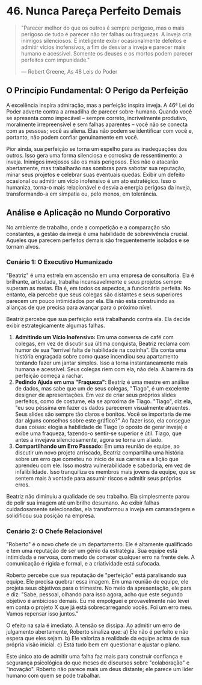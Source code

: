 # 46. Nunca Pareça Perfeito Demais

> "Parecer melhor do que os outros é sempre perigoso, mas o mais perigoso de tudo é parecer não ter falhas ou fraquezas. A inveja cria inimigos silenciosos. É inteligente exibir ocasionalmente defeitos e admitir vícios inofensivos, a fim de desviar a inveja e parecer mais humano e acessível. Somente os deuses e os mortos podem parecer perfeitos com impunidade."
> 
> — Robert Greene, As 48 Leis do Poder

## O Princípio Fundamental: O Perigo da Perfeição

A excelência inspira admiração, mas a perfeição inspira inveja. A 46ª Lei do Poder adverte contra a armadilha de parecer sobre-humano. Quando você se apresenta como impecável – sempre correto, incrivelmente produtivo, moralmente irrepreensível e sem falhas aparentes – você não se conecta com as pessoas; você as aliena. Elas não podem se identificar com você e, portanto, não podem confiar genuinamente em você.

Pior ainda, sua perfeição se torna um espelho para as inadequações dos outros. Isso gera uma forma silenciosa e corrosiva de ressentimento: a inveja. Inimigos invejosos são os mais perigosos. Eles não o atacarão abertamente, mas trabalharão nas sombras para sabotar sua reputação, minar seus projetos e celebrar suas eventuais quedas. Exibir um defeito ocasional ou admitir um vício inofensivo é um ato estratégico. Isso o humaniza, torna-o mais relacionável e desvia a energia perigosa da inveja, transformando-a em simpatia ou, pelo menos, em tolerância.

## Análise e Aplicação no Mundo Corporativo

No ambiente de trabalho, onde a competição e a comparação são constantes, a gestão da inveja é uma habilidade de sobrevivência crucial. Aqueles que parecem perfeitos demais são frequentemente isolados e se tornam alvos.

### Cenário 1: O Executivo Humanizado

"Beatriz" é uma estrela em ascensão em uma empresa de consultoria. Ela é brilhante, articulada, trabalha incansavelmente e seus projetos sempre superam as metas. Ela é, em todos os aspectos, a funcionária perfeita. No entanto, ela percebe que seus colegas são distantes e seus superiores parecem um pouco intimidados por ela. Ela não está construindo as alianças de que precisa para avançar para o próximo nível.

Beatriz percebe que sua perfeição está trabalhando contra ela. Ela decide exibir estrategicamente algumas falhas.

1.  **Admitindo um Vício Inofensivo:** Em uma conversa de café com colegas, em vez de discutir sua última conquista, Beatriz reclama com humor de sua "terrível falta de habilidade na cozinha". Ela conta uma história engraçada sobre como quase incendiou seu apartamento tentando fazer um jantar simples. Isso a torna instantaneamente mais humana e acessível. Seus colegas riem com ela, não dela. A barreira da perfeição começa a rachar.
2.  **Pedindo Ajuda em uma "Fraqueza":** Beatriz é uma mestre em análise de dados, mas sabe que um de seus colegas, "Tiago", é um excelente designer de apresentações. Em vez de criar seus próprios slides perfeitos, como de costume, ela se aproxima de Tiago. "Tiago", diz ela, "eu sou péssima em fazer os dados parecerem visualmente atraentes. Seus slides são sempre tão claros e bonitos. Você se importaria de me dar alguns conselhos sobre este gráfico?" Ao fazer isso, ela consegue duas coisas: elogia a habilidade de Tiago (o oposto de gerar inveja) e exibe uma fraqueza, fazendo-o sentir-se superior e útil. Tiago, que antes a invejava silenciosamente, agora se torna um aliado.
3.  **Compartilhando um Erro Passado:** Em uma reunião de equipe, ao discutir um novo projeto arriscado, Beatriz compartilha uma história sobre um erro que cometeu no início de sua carreira e a lição que aprendeu com ele. Isso mostra vulnerabilidade e sabedoria, em vez de infalibilidade. Isso tranquiliza os membros mais jovens da equipe, que se sentem mais à vontade para assumir riscos e admitir seus próprios erros.

Beatriz não diminuiu a qualidade de seu trabalho. Ela simplesmente parou de polir sua imagem até um brilho desumano. Ao exibir falhas cuidadosamente selecionadas, ela transformou a inveja em camaradagem e solidificou sua posição na empresa.

### Cenário 2: O Chefe Relacionável

"Roberto" é o novo chefe de um departamento. Ele é altamente qualificado e tem uma reputação de ser um gênio da estratégia. Sua equipe está intimidada e nervosa, com medo de cometer qualquer erro na frente dele. A comunicação é rígida e formal, e a criatividade está sufocada.

Roberto percebe que sua reputação de "perfeição" está paralisando sua equipe. Ele precisa quebrar essa imagem. Em uma reunião de equipe, ele projeta seus objetivos para o trimestre. No meio da apresentação, ele para e diz: "Sabe, pessoal, olhando para isso agora, acho que este segundo objetivo é ambicioso demais. Eu me empolguei e provavelmente não levei em conta o projeto X que já está sobrecarregando vocês. Foi um erro meu. Vamos repensar isso juntos."

O efeito na sala é imediato. A tensão se dissipa. Ao admitir um erro de julgamento abertamente, Roberto sinaliza que:
a) Ele não é perfeito e não espera que eles sejam.
b) Ele valoriza a realidade da equipe acima de sua própria visão inicial.
c) Está tudo bem em questionar e ajustar o plano.

Este único ato de admitir uma falha faz mais para construir confiança e segurança psicológica do que meses de discursos sobre "colaboração" e "inovação". Roberto não parece mais um deus distante; ele parece um líder humano com quem se pode trabalhar.
